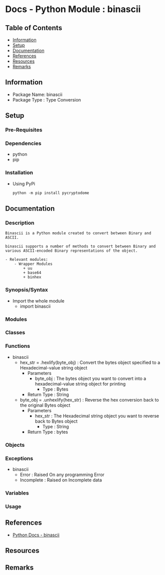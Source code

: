 # Docs - Python Module : binascii

## Table of Contents
- [Information](#information)
- [Setup](#setup)
- [Documentation](#documentation)
- [References](#references)
- [Resources](#resources)
- [Remarks](#remarks)

## Information

+ Package Name: binascii
+ Package Type : Type Conversion

## Setup

### Pre-Requisites

### Dependencies
- python
- pip

### Installation
- Using PyPi
    ```python
    python -m pip install pycryptodome
    ```

## Documentation

### Description
```
Binascii is a Python module created to convert between Binary and ASCII.

binascii supports a number of methods to convert between Binary and various ASCII-encoded Binary representations of the object.

- Relevant modules:
    - Wrapper Modules
        + uu
        + base64
        + binhex
```

### Synopsis/Syntax

- Import the whole module
    + import binascii

### Modules

### Classes

### Functions
- binascii
    - hex_str = .hexlify(byte_obj) : Convert the bytes object specified to a Hexadecimal-value string object
        - Parameters
            - byte_obj : The bytes object you want to convert into a hexadecimal-value string object for printing
                + Type : Bytes
        - Return Type : String
    - byte_obj = .unhexlify(hex_str) : Reverse the hex conversion back to the original Bytes object
        - Parameters
            - hex_str : The Hexadecimal string object you want to reverse back to Bytes object
                + Type : String
        - Return Type : bytes
    

### Objects
  
### Exceptions
- binascii
    + Error : Raised On any programming Error
    + Incomplete : Raised on Incomplete data

### Variables

### Usage

   
## References
+ [Python Docs - binascii](https://docs.python.org/3/library/binascii.html)

## Resources


## Remarks

